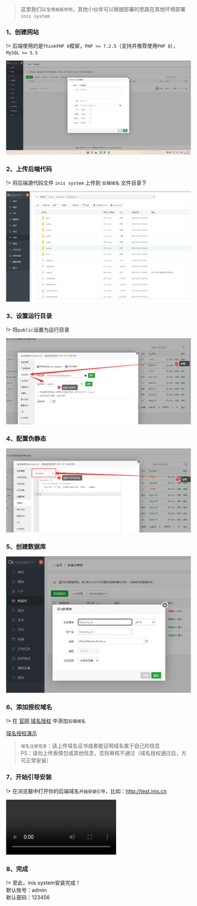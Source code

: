 > 这里我们以`宝塔面板举例`，其他小伙伴可以根据部署的思路在其他环境部署`inis system`

### 1、创建网站

!> 后端使用的是`ThinkPHP 6`框架，`PHP >= 7.2.5`（支持并推荐使用`PHP 8`），`MySQL >= 5.5`

![添加网站](../assets/img/start/1-1.png)

### 2、上传后端代码

!> 将后端源代码文件 `inis system` 上传到 `后端域名` 文件目录下

![源码上传](../assets/img/start/1-2.png)

### 3、设置运行目录

!> 将`public`设置为运行目录

![设置运行目录](../assets/img/start/1-3.png)

### 4、配置伪静态

![设置运行目录](../assets/img/start/1-4.png)

### 5、创建数据库

![创建数据库](../assets/img/start/1-5.png)

### 6、添加授权域名

!> 在 [官网](//inis.cc) [域名授权](//inis.cc/admin/comm/login.html) 中添加`后端域名`

[域名授权演示](../assets/img/start/20210710_141214.mp4 ':include')

> `域名注册信息`：请上传域名证书或者能证明域名属于自己的信息   
> PS：请勿上传表情包或其他信息，否则审核不通过（域名授权通过后，方可正常安装）

### 7、开始引导安装

!> 在浏览器中打开你的后端域名`开始安装引导`，比如：http://test.inis.cn   

<video src="../assets/img/start/20210710_145335.mp4" controls="">Not Support</video>

### 8、完成

!> 至此，inis system安装完成！   
默认账号：admin   
默认密码：123456